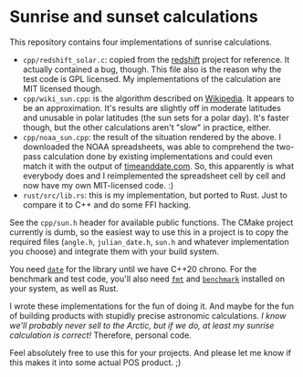 # Sunrise and sunset calculations

This repository contains four implementations of sunrise calculations.

- `cpp/redshift_solar.c`: copied from the [redshift](https://github.com/jonls/redshift/blob/master/src/solar.c)
  project for reference. It actually contained a bug, though. This file also is the reason why
  the test code is GPL licensed. My implementations of the calculation are MIT licensed though.
- `cpp/wiki_sun.cpp`: is the algorithm described on [Wikipedia](https://en.wikipedia.org/wiki/Sunrise_equation).
  It appears to be an approximation. It's results are slightly off in moderate latitudes and
  unusable in polar latitudes (the sun sets for a polar day). It's faster though, but the other
  calculations aren't "slow" in practice, either.
- `cpp/noaa_sun.cpp`: the result of the situation rendered by the above. I downloaded the NOAA spreadsheets,
  was able to comprehend the two-pass calculation done by existing implementations and could even
  match it with the output of [timeanddate.com](https://timeanddate.com/). So, this apparently is
  what everybody does and I reimplemented the spreadsheet cell by cell and now have my own
  MIT-licensed code. :)
- `rust/src/lib.rs`: this is my implementation, but ported to Rust. Just to compare it to C++ and do
  some FFI hacking.

See the `cpp/sun.h` header for available public functions. The CMake project currently is dumb, so the
easiest way to use this in a project is to copy the required files (`angle.h`, `julian_date.h`, `sun.h`
and whatever implementation you choose) and integrate them with your build system.

You need [`date`](https://github.com/HowardHinnant/date) for the library until we have C++20 chrono.
For the benchmark and test code, you'll also need [`fmt`](https://github.com/fmtlib/fmt) and
[`benchmark`](https://github.com/google/benchmark) installed on your system, as well as Rust.

I wrote these implementations for the fun of doing it. And maybe for the fun of building products
with stupidly precise astronomic calculations. _I know we'll probably never sell to the Arctic, but
if we do, at least my sunrise calculation is correct!_ Therefore, personal code.

Feel absolutely free to use this for your projects. And please let me know if this makes it into
some actual POS product. ;)
